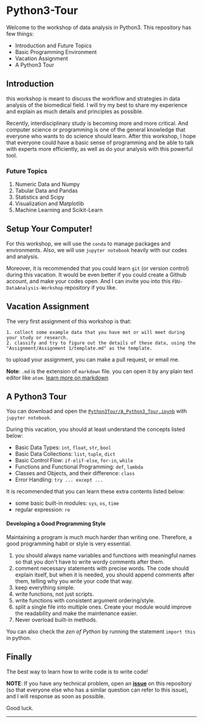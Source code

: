 # Python3-Tour

Welcome to the workshop of data analysis in Python3.
This repository has few things:

- Introduction and Future Topics
- Basic Programming Environment
- Vacation Assignment
- A Python3 Tour

## Introduction

this workshop is meant to discuss the workflow and strategies
in data analysis of the biomedical field.
I will try my best to share my experience and explain as much
details and principles as possible.

Recently, interdisciplinary study is becoming more and more critical.
And computer science or programming is one of the general knowledge
that everyone who wants to do science should learn.
After this workshop, I hope that everyone could have a basic sense of
programming and be able to talk with experts more efficiently,
as well as do your analysis with this powerful tool.

### Future Topics
1. Numeric Data and Numpy
2. Tabular Data and Pandas
3. Statistics and Scipy
4. Visualization and Matplotlib
5. Machine Learning and Scikit-Learn

## Setup Your Computer!
For this workshop, we will use the `conda` to manage packages and environments.
Also, we will use `jupyter notebook` heavily with our codes and analysis.

Moreover, it is recommended that you could learn `git` (or version control) during
this vacation. It would be even better if you could create a Github account,
and make your codes open. And I can invite you into this `FDU-DataAnalysis-Workshop` repository if you like.

## Vacation Assignment
The very first assignment of this workshop is that:
```
1. collect some example data that you have met or will meet during your study or research.
2. classify and try to figure out the details of these data, using the "Assignment/Assignment 1/template.md" as the template.
```

to upload your assignment, you can make a pull request, or email me.

**Note**: `.md` is the extension of `markdown` file.
you can open it by any plain text editor like `atom`.
[learn more on markdown](https://en.wikipedia.org/wiki/Markdown)

## A Python3 Tour
You can download and open the [`Python3Tour/A_Python3_Tour.ipynb`](https://github.com/ZaneMuir/FDU-DataAnalysis-Workshop/blob/master/Python3Tour/A%20Python3%20Tour.ipynb)
with `jupyter notebook`.

During this vacation, you should at least understand the concepts listed below:
- Basic Data Types: `int`, `float`, `str`, `bool`
- Basic Data Collections: `list`, `tuple`, `dict`
- Basic Control Flow: `if-elif-else`, `for-in`, `while`
- Functions and Functional Programming: `def`, `lambda`
- Classes and Objects, and their difference: `class`
- Error Handling: `try ... except ...`

It is recommended that you can learn these extra contents listed below:
- some basic built-in modules: `sys`, `os`, `time`
- regular expression: `re`

#### Developing a Good Programming Style
Maintaining a program is much much harder than writing one. Therefore, a
good programming habit or style is very essential.

1. you should always name variables and functions with meaningful names so that
you don't have to write wordy comments after them.
2. comment necessary statements with precise words. The code should explain itself,
but when it is needed, you should append comments after them, telling why
you write your code that way.
3. keep everything simple.
4. write functions, not just scripts.
5. write functions with consistent argument ordering/style.
6. split a single file into multiple ones. Create your module would improve
the readability and make the maintenance easier.
7. Never overload built-in methods.

You can also check the _zen of Python_ by running the statement `import this`
in python.

## Finally
The best way to learn how to write code is to write code!

**NOTE**:
If you have any technical problem, open an [**issue**](https://github.com/ZaneMuir/FDU-DataAnalysis-Workshop/issues)
on this repository (so that everyone else who has a similar question can refer to this issue),
and I will response as soon as possible.

Good luck.

---

